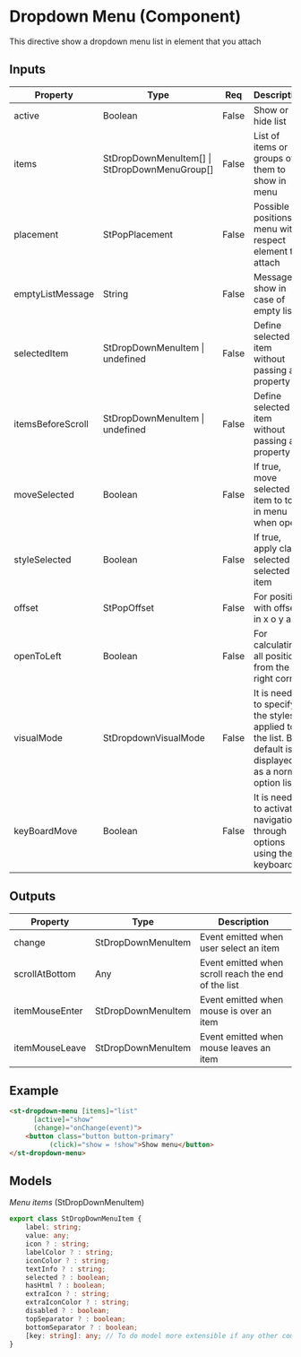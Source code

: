 # Dropdown Menu (Component)

   This directive show a dropdown menu list in element that you attach

## Inputs

| Property          | Type                                          | Req   | Description                                                                                             | Default                          |
| ----------------- | --------------------------------------------- | ----- | ------------------------------------------------------------------------------------------------------- | -------------------------------- |
| active            | Boolean                                       | False | Show or hide list                                                                                       | false                            |
| items             | StDropDownMenuItem[] \| StDropDownMenuGroup[] | False | List of items or groups of them to show in menu                                                         | []                               |
| placement         | StPopPlacement                                | False | Possible positions of menu with respect element to attach                                               | StPopPlacement.BOTTOM_START      |
| emptyListMessage  | String                                        | False | Message to show in case of empty list                                                                   | ''                               |
| selectedItem      | StDropDownMenuItem \| undefined               | False | Define selected item without passing as property                                                        | undefined                        |
| itemsBeforeScroll | StDropDownMenuItem \| undefined               | False | Define selected item without passing as property                                                        | undefined                        |
| moveSelected      | Boolean                                       | False | If true, move selected item to top in menu when open                                                    | true                             |
| styleSelected     | Boolean                                       | False | If true, apply class selected to selected item                                                          | true                             |
| offset            | StPopOffset                                   | False | For position with offset in x o y axis                                                                  | {x: 0 , y: 0}                    |
| openToLeft        | Boolean                                       | False | For calculating all positions from the right corner                                                     | false                            |
| visualMode        | StDropdownVisualMode                          | False | It is needed to specify the styles applied to the list. By default is displayed as a normal option list | StDropDownVisualMode.OPTION_LIST |
| keyBoardMove      | Boolean                                       | False | It is needed to activate navigation through options using the keyboard                                  | false                            |

## Outputs

| Property       | Type               | Description                                         |
| -------------- | ------------------ | --------------------------------------------------- |
| change         | StDropDownMenuItem | Event emitted when user select an item              |
| scrollAtBottom | Any                | Event emitted when scroll reach the end of the list |
| itemMouseEnter | StDropDownMenuItem | Event emitted when mouse is over an item            |
| itemMouseLeave | StDropDownMenuItem | Event emitted when mouse leaves an item             |

## Example


```html
<st-dropdown-menu [items]="list"
      [active]="show"
      (change)="onChange(event)">
    <button class="button button-primary"
          (click)="show = !show">Show menu</button>
</st-dropdown-menu>
```

## Models

*Menu items* (StDropDownMenuItem)

```typescript
export class StDropDownMenuItem {
    label: string;
    value: any;
    icon ? : string;
    labelColor ? : string;
    iconColor ? : string;
    textInfo ? : string;
    selected ? : boolean;
    hasHtml ? : boolean;
    extraIcon ? : string;
    extraIconColor ? : string;
    disabled ? : boolean;
    topSeparator ? : boolean;
    bottomSeparator ? : boolean;
    [key: string]: any; // To do model more extensible if any other component needs to send more data
}
```


